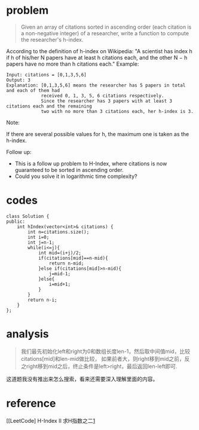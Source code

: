 # problem
>Given an array of citations sorted in ascending order (each citation is a non-negative integer) of a researcher, write a function to compute the researcher's h-index.

According to the definition of h-index on Wikipedia: "A scientist has index h if h of his/her N papers have at least h citations each, and the other N − h papers have no more than h citations each."
Example:
```
Input: citations = [0,1,3,5,6]
Output: 3 
Explanation: [0,1,3,5,6] means the researcher has 5 papers in total and each of them had 
             received 0, 1, 3, 5, 6 citations respectively. 
             Since the researcher has 3 papers with at least 3 citations each and the remaining 
             two with no more than 3 citations each, her h-index is 3.

```
Note:

If there are several possible values for h, the maximum one is taken as the h-index.

Follow up:

- This is a follow up problem to H-Index, where citations is now guaranteed to be sorted in ascending order.
- Could you solve it in logarithmic time complexity?

# codes
```
class Solution {
public:
    int hIndex(vector<int>& citations) {
        int n=citations.size();
        int i=0;
        int j=n-1;
        while(i<=j){
            int mid=(i+j)/2;
            if(citations[mid]==n-mid){
                return n-mid;
            }else if(citations[mid]>n-mid){
                j=mid-1;  
            }else{
                i=mid+1;
            }
        }
        return n-i;
    }
};
```

# analysis
>我们最先初始化left和right为0和数组长度len-1，然后取中间值mid，比较citations[mid]和len-mid做比较，
如果前者大，则right移到mid之前，反之right移到mid之后，终止条件是left>right，最后返回len-left即可.

这道题我没有推出来怎么搜索，看来还需要深入理解里面的内容。

# reference
[[LeetCode] H-Index II 求H指数之二[1]

[1]: http://www.cnblogs.com/grandyang/p/4782695.html